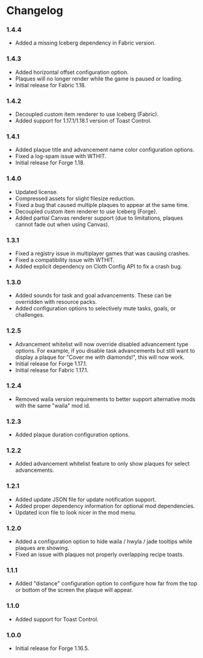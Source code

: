 # Changelog

### 1.4.4
- Added a missing Iceberg dependency in Fabric version.

### 1.4.3
- Added horizontal offset configuration option.
- Plaques will no longer render while the game is paused or loading.
- Initial release for Fabric 1.18.

### 1.4.2
- Decoupled custom item renderer to use Iceberg (Fabric).
- Added support for 1.17.1/1.18.1 version of Toast Control.

### 1.4.1
- Added plaque title and advancement name color configuration options.
- Fixed a log-spam issue with WTHIT.
- Initial release for Forge 1.18.

### 1.4.0
- Updated license.
- Compressed assets for slight filesize reduction.
- Fixed a bug that caused multiple plaques to appear at the same time.
- Decoupled custom item renderer to use Iceberg (Forge).
- Added partial Canvas renderer support (due to limitations, plaques cannot fade out when using Canvas).

### 1.3.1
- Fixed a registry issue in multiplayer games that was causing crashes.
- Fixed a compatibility issue with WTHIT.
- Added explicit dependency on Cloth Config API to fix a crash bug.

### 1.3.0
- Added sounds for task and goal advancements.  These can be overridden with resource packs.
- Added configuration options to selectively mute tasks, goals, or challenges.

### 1.2.5
- Advancement whitelist will now override disabled advancement type options.  For example, if you disable task advancements but still want to display a plaque for "Cover me with diamonds!", this will now work.
- Initial release for Forge 1.17.1.
- Initial release for Fabric 1.17.1.

### 1.2.4
- Removed waila version requirements to better support alternative mods with the same "waila" mod id.

### 1.2.3
- Added plaque duration configuration options.

### 1.2.2
- Added advancement whitelist feature to only show plaques for select advancements.

### 1.2.1
- Added update JSON file for update notification support.
- Added proper dependency information for optional mod dependencies.
- Updated icon file to look nicer in the mod menu.

### 1.2.0
- Added a configuration option to hide waila / hwyla / jade tooltips while plaques are showing.
- Fixed an issue with plaques not properly overlapping recipe toasts.

### 1.1.1
- Added "distance" configuration option to configure how far from the top or bottom of the screen the plaque will appear.

### 1.1.0
- Added support for Toast Control.

### 1.0.0
- Initial release for Forge 1.16.5.